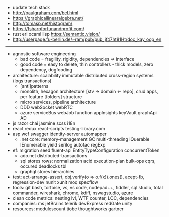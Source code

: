 * update tech stack
* http://paulgraham.com/bel.html
* https://graphicallinearalgebra.net/
* http://tomasp.net/histogram/
* https://fsharpforfunandprofit.com/
* rust erl ocaml lisp https://semantic.vision/
* http://userpage.fu-berlin.de/~ram/pub/pub_jf47ht81Ht/doc_kay_oop_en

----

* agnostic software engineering
  * bad code = fragility, rigidity, dependencies => interface
  * good code = easy to delete, thin controllers - thick models, zero dependency, dogfooding
* architecture: scalability immutable distributed cross-region systems (logs transactions)
  * [anti]patterns
  * monolith, hexagon architecture [stv -> domain <- repo], crud apps, per feature [folders] structure
  * micro services, pipeline architecture
  * DDD webSocket webRTC
  * azure serviceBus webJob function appInsights keyVault graphApi AD
* js razor chai jasmine scss i18n
* react redux react-scripts testing-library.com
* asp wcf swagger identity-server automapper
  * .net core: memory-management GC multi-threading IQuerable IEnumerable yield serilog autofac regExp
* ef: migration seed fluent-api EntityTypeConfiguration concurrentToken
  * ado.net distributed-transactions
  * sql stores rows: normalization acid execution-plan bulk-ops cqrs, occured deadlocks tbl
  * graphql stores hierarchies
* test: act-arrange-assert, obj.verify(o => o.f(x)).ones(), acept-fb, regression-dev nunit xunit moq specflow
* tools: git bash, tortoise, vs, vs code, nodepad++, fiddler, sql studio, total commander, wireshark, chrome, kdiff, nswagstudio, azure
* clean code metrics: nesting lvl, WTF counter, LOC, dependencies
* companies: ms jetBrains telerik devExpress redGate unity
* resources: modulescount tiobe thoughtworks gartner
